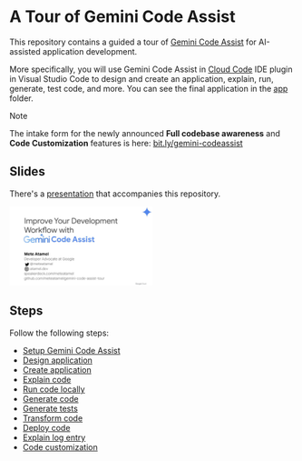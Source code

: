 # A Tour of Gemini Code Assist

This repository contains a guided a tour of [Gemini Code
Assist](https://cloud.google.com/products/gemini/code-assist) for AI-assisted
application development.

More specifically, you will use Gemini Code Assist in [Cloud
Code](https://cloud.google.com/code) IDE plugin in Visual Studio Code to design
and create an application, explain, run, generate, test code, and more. You can
see the final application in the [app](./app/) folder.

> [!NOTE]
> The intake form for the newly announced **Full codebase awareness** and **Code
> Customization** features is here: [bit.ly/gemini-codeassist](https://bit.ly/gemini-codeassist)

## Slides

There's a
[presentation](https://speakerdeck.com/meteatamel/improve-your-development-workflow-with-gemini-code-assist)
that accompanies this repository.

<a href="https://speakerdeck.com/meteatamel/improve-your-development-workflow-with-gemini-code-assist">
    <img alt="Presentation" src="docs/images/presentation.png" width="50%" height="50%">
</a>

## Steps

Follow the following steps:

* [Setup Gemini Code Assist](./docs/setup.md)
* [Design application](./docs/design-app.md)
* [Create application](./docs/create-app.md)
* [Explain code](./docs/explain-code.md)
* [Run code locally](./docs/run-code-locally.md)
* [Generate code](./docs/generate-code.md)
* [Generate tests](./docs/generate-tests.md)
* [Transform code](./docs/transform-code.md)
* [Deploy code](./docs/deploy-code.md)
* [Explain log entry](./docs/explain-log-entry.md)
* [Code customization](./docs/code-customization.md)
